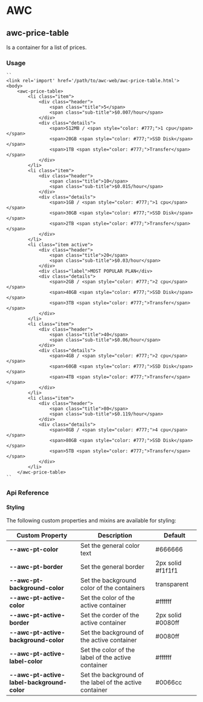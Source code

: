 # AWC
## awc-price-table
Is a container for a list of prices.

### Usage
    ``
    <link rel='import' href='/path/to/awc-web/awc-price-table.html'>
    <body>
        <awc-price-table>
			<li class="item">
				<div class="header">
					<span class="title">5</span>
					<span class="sub-title">$0.007/hour</span>
				</div>
				<div class="details">
					<span>512MB / <span style="color: #777;">1 cpu</span></span>
					<span>20GB <span style="color: #777;">SSD Disk</span></span>
					<span>1TB <span style="color: #777;">Transfer</span></span>
				</div>
			</li>
			<li class="item">
				<div class="header">
					<span class="title">10</span>
					<span class="sub-title">$0.015/hour</span>
				</div>
				<div class="details">
					<span>1GB / <span style="color: #777;">1 cpu</span></span>
					<span>30GB <span style="color: #777;">SSD Disk</span></span>
					<span>2TB <span style="color: #777;">Transfer</span></span>
				</div>
			</li>
			<li class="item active">
				<div class="header">
					<span class="title">20</span>
					<span class="sub-title">$0.03/hour</span>
				</div>
				<div class="label">MOST POPULAR PLAN</div>
				<div class="details">
					<span>2GB / <span style="color: #777;">2 cpu</span></span>
					<span>40GB <span style="color: #777;">SSD Disk</span></span>
					<span>3TB <span style="color: #777;">Transfer</span></span>
				</div>
			</li>
			<li class="item">
				<div class="header">
					<span class="title">40</span>
					<span class="sub-title">$0.06/hour</span>
				</div>
				<div class="details">
					<span>4GB / <span style="color: #777;">2 cpu</span></span>
					<span>60GB <span style="color: #777;">SSD Disk</span></span>
					<span>4TB <span style="color: #777;">Transfer</span></span>
				</div>
			</li>
			<li class="item">
				<div class="header">
					<span class="title">80</span>
					<span class="sub-title">$0.119/hour</span>
				</div>
				<div class="details">
					<span>8GB / <span style="color: #777;">4 cpu</span></span>
					<span>80GB <span style="color: #777;">SSD Disk</span></span>
					<span>5TB <span style="color: #777;">Transfer</span></span>
				</div>
			</li>
		</awc-price-table>
    ``

### Api Reference
#### Styling
The following custom properties and mixins are available for styling:

| Custom Property | Description | Default |
| ----------------|-------------|---------|
| **--awc-pt-color** | Set the general color text | #666666 |
| **--awc-pt-border** | Set the general border | 2px solid #f1f1f1 |
| **--awc-pt-background-color** | Set the background color of the containers | transparent |
| **--awc-pt-active-color** | Set the color of the active container | #ffffff |
| **--awc-pt-active-border** | Set the corder of the active container | 2px solid #0080ff |
| **--awc-pt-active-background-color** | Set the background of the active container | #0080ff |
| **--awc-pt-active-label-color** | Set the color of the label of the active container | #ffffff |
| **--awc-pt-active-label-background-color** | Set the background of the label of the active container | #0066cc |

